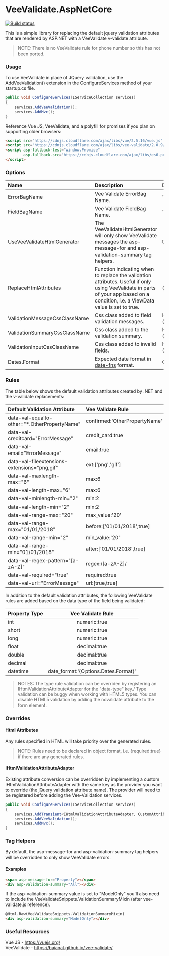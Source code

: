 # VeeValidate.AspNetCore

[![Build status](https://ci.appveyor.com/api/projects/status/5fiom3ed16dtvxdo/branch/master?svg=true)](https://ci.appveyor.com/project/tgreensill/veevalidate-aspnetcore/branch/master)

This is a simple library for replacing the default jquery validation attributes that are rendered by ASP.NET with a VeeValidate v-validate attribute.
> NOTE: There is no VeeValidate rule for phone number so this has not been ported.

### Usage
To use VeeValidate in place of JQuery validation, use the AddVeeValidation() extension in the ConfigureServices method of your startup.cs file.
```csharp
public void ConfigureServices(IServiceCollection services)
{
    services.AddVeeValidation();
    services.AddMvc();
}
```
Reference Vue JS, VeeValidate, and a polyfill for promises if you plan on supporting older browsers:
```html
<script src="https://cdnjs.cloudflare.com/ajax/libs/vue/2.5.16/vue.js" integrity="sha256-CMMTrj5gGwOAXBeFi7kNokqowkzbeL8ydAJy39ewjkQ=" crossorigin="anonymous"></script>
<script src="https://cdnjs.cloudflare.com/ajax/libs/vee-validate/2.0.9/vee-validate.js" integrity="sha256-t+DWUFe1/1QjOFx+LxCzWqka3Vq1ZBGJJvnNSq5XHVU=" crossorigin="anonymous"></script>
<script asp-fallback-test="window.Promise"
        asp-fallback-src="https://cdnjs.cloudflare.com/ajax/libs/es6-promise/4.1.1/es6-promise.auto.js">
</script>
```

### Options

| Name                          | Description                                   | Default Value |
|:------------------------------|:----------------------------------------------|:--------------|
| ErrorBagName                  | Vee Validate ErrorBag Name.                   | "errors"      |
| FieldBagName                  | Vee Validate FieldBag Name.                   | "fields"      |
| UseVeeValidateHtmlGenerator   | The VeeValidateHtmlGenerator will only show VeeValidate messages the asp-message-for and asp-validation-summary tag helpers. | true |
| ReplaceHtmlAttributes         | Function indicating when to replace the validation attributes. Useful if only using VeeValidate in parts of your app based on a condition, i.e. a ViewData value is set to true. | (context) => true |
| ValidationMessageCssClassName | Css class added to field validation messages. | HtmlHelper.ValidationMessageCssClassName ("field-validation-error") |
| ValidationSummaryCssClassName | Css class added to the validation summary.    | HtmlHelper.ValidationSummaryCssClassName ("validation-summary-errors") |
| ValidationInputCssClassName   | Css class added to invalid fields.            | HtmlHelper.ValidationInputCssClassName ("input-validation-error") |
| Dates.Format                  | Expected date format in [date-fns](https://date-fns.org/v2.0.0-alpha.7/docs/format) format. | CurrentCulture.DateTimeFormat.ShortDatePattern |

### Rules
The table below shows the default validation attributes created by .NET and the v-validate replacements:

| Default Validation Attribute                 | Vee Validate Rule             |
|:---------------------------------------------|:------------------------------|
| data-val-equalto-other="*.OtherPropertyName" | confirmed:'OtherPropertyName' |
| data-val-creditcard="ErrorMessage"           | credit_card:true              |
| data-val-email="ErrorMessage"                | email:true                    |
| data-val-fileextensions-extensions="png,gif" | ext:['png','gif']             |
| data-val-maxlength-max="6"                   | max:6                         |
| data-val-length-max="6"                      | max:6                         |
| data-val-minlength-min="2"                   | min:2                         |
| data-val-length-min="2"                      | min:2                         |
| data-val-range-max="20"                      | max_value:'20'                |
| data-val-range-max="01/01/2018"              | before:['01/01/2018',true]    |
| data-val-range-min="2"                       | min_value:'20'                |
| data-val-range-min="01/01/2018"              | after:['01/01/2018',true]     |
| data-val-regex-pattern="[a-zA-Z]"            | regex:/[a-zA-Z]/              |
| data-val-required="true"                     | required:true                 |
| data-val-url="ErrorMessage"                  | url:[true,true]               |

In addition to the default validation attributes, the following VeeValidate rules are added based on the data type of the field being validated:

| Property Type | Vee Validate Rule |
|:--------------|:-----------------:|
| int           | numeric:true      |
| short         | numeric:true      |
| long          | numeric:true      |
| float         | decimal:true      |
| double        | decimal:true      |
| decimal       | decimal:true      |
| datetime      | date_format:'&#123;Options.Dates.Format&#125;'|
> NOTES: The type rule validation can be overriden by registering an IHtmlValidationAttributeAdapter for the "data-type" key./
Type validation can be buggy when working with HTML5 types. You can disable HTML5 validation by adding the novalidate attribute to the form element.

### Overrides
#### Html Attributes
Any rules specified in HTML will take priority over the generated rules. 
>NOTE: Rules need to be declared in object format, i.e. &#123;required:true&#125; if there are any generated rules.

#### IHtmlValidationAttributeAdapter
Existing attribute conversion can be overridden by implementing a custom IHtmlValidationAttributeAdapter with the same key as the provider you want to override (the jQuery validation attribute name).
The provider will need to be registered before adding the Vee-Validation services.
```csharp
public void ConfigureServices(IServiceCollection services)
{
    services.AddTransient<IHtmlValidationAttributeAdapter, CustomAttributeAdapter>();
    services.AddVeeValidation();
    services.AddMvc();
}
```

### Tag Helpers
By default, the asp-message-for and asp-validation-summary tag helpers will be overridden to only show VeeValidate errors.

#### Examples
```html
<span asp-message-for="Property"></span>
<div asp-validation-summary="All"></div>
```
If the asp-validation-summary value is set to "ModelOnly" you'll also need to include the VeeValidateSnippets.ValidationSummaryMixin (after vee-validate.js reference).
```html
@Html.Raw(VeeValidateSnippets.ValidationSummaryMixin)
<div asp-validation-summary="ModelOnly"></div>
```

### Useful Resources
Vue JS - https://vuejs.org/ \
VeeValidate - https://baianat.github.io/vee-validate/